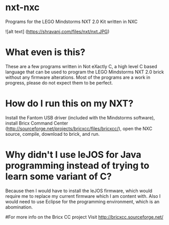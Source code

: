 # nxt-nxc
Programs for the LEGO Mindstorms NXT 2.0 Kit written in NXC

![alt text] (https://shravanj.com/files/nxt/nxt.JPG)

# What even is this?
These are a few programs written in Not eXactly C, a high level C based language that can be used to program the LEGO Mindstorms NXT 2.0 brick without any firmware alterations. Most of the programs are a work in progress, please do not expect them to be perfect.

# How do I run this on my NXT?
Install the Fantom USB driver (included with the Mindstorms software), install Bricx Command Center (http://sourceforge.net/projects/bricxcc/files/bricxcc/), open the NXC source, compile, download to brick, and run.

# Why didn't I use leJOS for Java programming instead of trying to learn some variant of C?
Because then I would have to install the leJOS firmware, which would require me to replace my current firmware which I am content with. Also I would need to use Eclipse for the programming environment, which is an abomination.

#For more info on the Bricx CC project
Visit http://bricxcc.sourceforge.net/
